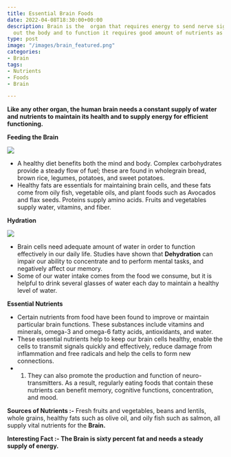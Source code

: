 ```yaml
---
title: Essential Brain Foods
date: 2022-04-08T18:30:00+00:00
description: Brain is the  organ that requires energy to send nerve signals through
  out the body and to function it requires good amount of nutrients as well.
type: post
image: "/images/brain_featured.png"
categories:
- Brain
tags:
- Nutrients
- Foods
- Brain

---
```

**Like any other organ, the human brain needs a constant supply of water and nutrients to maintain its health and to supply energy for efficient functioning.**

**Feeding the Brain**

![](/images/brain2.jpg)

* A healthy diet benefits both the mind and body. Complex carbohydrates provide a steady flow of fuel; these are found in wholegrain bread, brown rice, legumes, potatoes, and sweet potatoes.
* Healthy fats are essentials for maintaining brain cells, and these fats come from oily fish, vegetable oils, and plant foods such as Avocados and flax seeds. Proteins supply amino acids. Fruits and vegetables supply water, vitamins, and fiber.

**Hydration**

![](/images/brain1.jpg)

* Brain cells need adequate amount of water in order to function effectively in our daily life. Studies have shown that **Dehydration** can impair our ability to concentrate and to perform mental tasks, and negatively affect our memory.
* Some of our water intake comes from the food we consume, but it is helpful to drink several glasses of water each day to maintain a healthy level of water.

**Essential Nutrients**

* Certain nutrients from food have been found to improve or maintain particular brain functions. These substances include vitamins and minerals, omega-3 and omega-6 fatty acids, antioxidants, and water.
* These essential nutrients help to keep our brain cells healthy, enable the cells to transmit signals quickly and effectively, reduce damage from inflammation and free radicals and help the cells to form new connections.
* 
  1. They can also promote the production and function of neuro-transmitters. As a result, regularly eating foods that contain these nutrients can benefit memory, cognitive functions, concentration, and mood.

**Sources of Nutrients :-** Fresh fruits and vegetables, beans and lentils, whole grains, healthy fats such as olive oil, and oily fish such as salmon, all supply vital nutrients for the **Brain.**

**Interesting Fact :- The Brain is sixty percent fat and needs a steady supply of energy.**